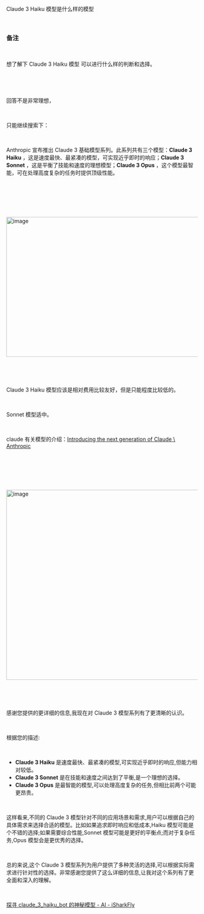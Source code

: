 <p>Claude 3 Haiku 模型是什么样的模型</p> <br><h3>备注</h3> <br><p>想了解下 Claude 3 Haiku 模型 可以进行什么样的判断和选择。</p> <br><p></p> <br><p>回答不是非常理想，</p> <br><p>只能继续搜索下：</p> <br><p>Anthropic 宣布推出 Claude 3 基础模型系列。此系列共有三个模型：<strong>Claude 3 Haiku</strong> ，这是速度最快、最紧凑的模型，可实现近乎即时的响应；<strong>Claude 3 Sonnet</strong> ，这是平衡了技能和速度的理想模型；<strong>Claude 3 Opus</strong> ，这个模型最智能，可在处理高度复杂的任务时提供顶级性能。</p> <br><p></p> <br><p></p> <br><p class="img-center"><a href="https://cdn.isharkfly.com/com-isharkfly-www/discourse-uploads/original/2X/6/68bf811c4d7c695197f5be892e9f1f44cc4b0fee.jpeg" rel="nofollow"><img alt="image" height="368" src="https://img-blog.csdnimg.cn/img_convert/aa50ea925f7822280c4803e6eedbd326.jpeg" width="690" /></a></p> <br><p></p> <br><p>Claude 3 Haiku 模型应该是相对费用比较友好，但是只能程度比较低的。</p> <br><p>Sonnet 模型适中。</p> <br><p>claude 有关模型的介绍：<a href="https://www.anthropic.com/news/claude-3-family" rel="nofollow" title="Introducing the next generation of Claude \ Anthropic">Introducing the next generation of Claude \ Anthropic</a></p> <br><p></p> <br><p></p> <br><p class="img-center"><a href="https://cdn.isharkfly.com/com-isharkfly-www/discourse-uploads/original/2X/3/3e3df625903af51c2a01b40b90a54be311e3cd53.jpeg" rel="nofollow"><img alt="image" height="500" src="https://img-blog.csdnimg.cn/img_convert/95ce16f71657c371b0454fc3517011dd.jpeg" width="562" /></a></p> <br><p></p> <br><p>感谢您提供的更详细的信息,我现在对 Claude 3 模型系列有了更清晰的认识。</p> <br><p>根据您的描述:</p> <br><ul><li><strong>Claude 3 Haiku</strong> 是速度最快、最紧凑的模型,可实现近乎即时的响应,但能力相对较低。</li><li><strong>Claude 3 Sonnet</strong> 是在技能和速度之间达到了平衡,是一个理想的选择。</li><li><strong>Claude 3 Opus</strong> 是最智能的模型,可以处理高度复杂的任务,但相比前两个可能更昂贵。</li></ul> <br><p>这样看来,不同的 Claude 3 模型针对不同的应用场景和需求,用户可以根据自己的具体需求来选择合适的模型。比如如果追求即时响应和低成本,Haiku 模型可能是个不错的选择;如果需要综合性能,Sonnet 模型可能是更好的平衡点;而对于复杂任务,Opus 模型会是更优秀的选择。</p> <br><p>总的来说,这个 Claude 3 模型系列为用户提供了多种灵活的选择,可以根据实际需求进行针对性的选择。非常感谢您提供了这么详细的信息,让我对这个系列有了更全面和深入的理解。</p> <br><p><a href="https://www.isharkfly.com/t/claude-3-haiku-bot/16470/1" rel="nofollow" title="探寻 claude_3_haiku_bot 的神秘模型 - AI - iSharkFly">探寻 claude_3_haiku_bot 的神秘模型 - AI - iSharkFly</a></p>